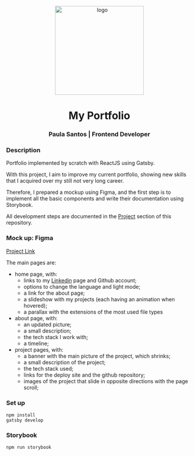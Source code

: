 <p align="center">
  <a href="https://www.gatsbyjs.com">
    <img alt="logo" src="https://i.ibb.co/N64zX9H/logo.png" width="240" />
  </a>
</p>
<h1 align="center">
  My Portfolio
</h1>
<h3 align="center">
  Paula Santos | Frontend Developer
</h3>

<h3 align="left">Description</h3>

<p>Portfolio implemented by scratch with ReactJS using Gatsby.</p>
<p>With this project, I aim to improve my current portfolio, showing new skills that I acquired over my still not very long career.</p>
<p>Therefore, I prepared a mockup using Figma, and the first step is to implement all the basic components and write their documentation using Storybook.</p>
<p>All development steps are documented in the <a href="https://github.com/spaulas/my-portfolio/projects/1">Project</a> section of this repository.</p>


<h3 align="left">Mock up: Figma</h3>

<p><a href="https://www.figma.com/file/zK7DHrMuQ77U54ercJAdHf/MyPortfolio?node-id=49%3A0
">Project Link</a></p>

<p>The main pages are:</p>
<ul>
  <li>home page, with: 
    <ul>
      <li>links to my <a href="https://www.linkedin.com/in/spaulas/">Linkedin</a> page and Github account;</li>
      <li>options to change the language and light mode;</li>
      <li>a link for the about page;</li>
      <li>a slideshow with my projects (each having an animation when hovered);</li>
      <li>a parallax with the extensions of the most used file types</li>
    </ul>
  </li>
  <li>about page, with:
    <ul>
      <li>an updated picture;</li>
      <li>a small description;</li>
      <li>the tech stack I work with;</li>
      <li>a timeline;</li>
    </ul>
  </li>
  <li>project pages, with:
    <ul>
      <li>a banner with the main picture of the project, which shrinks;</li>
      <li>a small description of the project;</li>
      <li>the tech stack used;</li>
      <li>links for the deploy site and the github repository;</li>
      <li>images of the project that slide in opposite directions with the page scroll;</li>
    </ul>
  </li>
</ul>


<h3 align="left">Set up</h3>

```
npm install
gatsby develop
```

<h3 align="left">Storybook</h3>

```
npm run storybook
```


